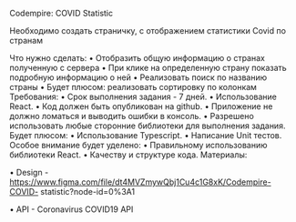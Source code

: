 Codempire: COVID Statistic

Необходимо создать страничку, с отображением статистики Covid по странам

Что нужно сделать:
• Отобразить общую информацию о странах полученную с сервера
• При клике на определенную страну показать подробную информацию о ней
• Реализовать поиск по названию страны
• Будет плюсом: реализовать сортировку по колонкам
Требования:
• Срок выполнения задания - 7 дней.
• Использование React.
• Код должен быть опубликован на github.
• Приложение не должно ломаться и выводить ошибки в консоль.
• Разрешено использовать любые сторонние библиотеки для выполнения задания.
Будет плюсом:
• Использование Typescript.
• Написание Unit тестов.
Особое внимание будет уделено:
• Правильному использованию библиотеки React.
• Качеству и структуре кода.
Материалы:

• Design - https://www.figma.com/file/dt4MVZmywQbj1Cu4c1G8xK/Codempire-COVID-
statistic?node-id=0%3A1

• API - Coronavirus COVID19 API